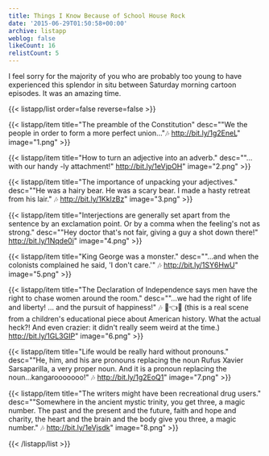 ```yaml
---
title: Things I Know Because of School House Rock
date: '2015-06-29T01:50:58+00:00'
archive: listapp
weblog: false
likeCount: 16
relistCount: 5
---
```


I feel sorry for the majority of you who are probably too young to have experienced this splendor in situ between Saturday morning cartoon episodes. It was an amazing time.

<!--more-->

{{< listapp/list order=false reverse=false >}}

   {{< listapp/item title="The preamble of the Constitution"
      desc="\"We the people in order to form a more perfect union...\"🎶 http://bit.ly/1g2EneL"
      image="1.png" >}}

   {{< listapp/item title="How to turn an adjective into an adverb."
      desc="\"…with our handy -ly attachment!\" http://bit.ly/1eVjpOH"
      image="2.png" >}}

   {{< listapp/item title="The importance of unpacking your adjectives."
      desc="\"He was a hairy bear. He was a scary bear. I made a hasty retreat from his lair.\" 🎶 http://bit.ly/1KkIzBz"
      image="3.png" >}}

   {{< listapp/item title="Interjections are generally set apart from the sentence by an exclamation point. Or by a comma when the feeling's not as strong."
      desc="\"Hey doctor that's not fair, giving a guy a shot down there!\" http://bit.ly/1Nqde0i"
      image="4.png" >}}

   {{< listapp/item title="King George was a monster."
      desc="\"...and when the colonists complained he said, 'I don't care.'\" 🎶 http://bit.ly/1SY6HwU"
      image="5.png" >}}

   {{< listapp/item title="The Declaration of Independence says men have the right to chase women around the room."
      desc="\"…we had the right of life and liberty! … and the pursuit of happiness!\" 🎶 🏃👈😙 (this is a real scene from a children's educational piece about American history. What the actual heck?! And even crazier: it didn't really seem weird at the time.) http://bit.ly/1GL3GIP"
      image="6.png" >}}

   {{< listapp/item title="Life would be really hard without pronouns."
      desc="\"He, him, and his are pronouns replacing the noun Rufus Xavier Sarsaparilla, a very proper noun. And it is a pronoun replacing the noun...kangarooooooo!\" 🎶 http://bit.ly/1g2EoQ1"
      image="7.png" >}}

   {{< listapp/item title="The writers might have been recreational drug users."
      desc="\"Somewhere in the ancient mystic trinity, you get three, a magic number. The past and the present and the future, faith and hope and charity, the heart and the brain and the body give you three, a magic number.\" 🎶 http://bit.ly/1eVjsdk"
      image="8.png" >}}

{{< /listapp/list >}}
